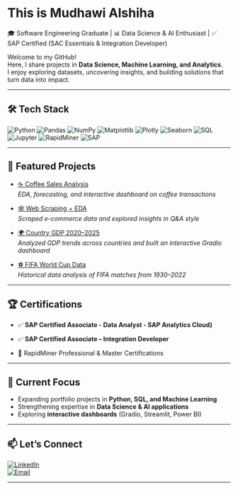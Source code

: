 # This is Mudhawi Alshiha  

🎓 Software Engineering Graduate | 📊 Data Science & AI Enthusiast | ✅ SAP Certified (SAC Essentials & Integration Developer)  

Welcome to my GitHub!  
Here, I share projects in **Data Science, Machine Learning, and Analytics**.  
I enjoy exploring datasets, uncovering insights, and building solutions that turn data into impact.  

---

## 🛠 Tech Stack

![Python](https://img.shields.io/badge/Python-3776AB?style=flat&logo=python&logoColor=white)
![Pandas](https://img.shields.io/badge/Pandas-150458?style=flat&logo=pandas&logoColor=white)
![NumPy](https://img.shields.io/badge/Numpy-013243?style=flat&logo=numpy&logoColor=white)
![Matplotlib](https://img.shields.io/badge/Matplotlib-005571?style=flat&logo=plotly&logoColor=white)
![Plotly](https://img.shields.io/badge/Plotly-3F4F75?style=flat&logo=plotly&logoColor=white)
![Seaborn](https://img.shields.io/badge/Seaborn-4E89AE?style=flat&logoColor=white)
![SQL](https://img.shields.io/badge/SQL-4479A1?style=flat&logo=postgresql&logoColor=white)
![Jupyter](https://img.shields.io/badge/Jupyter-F37626.svg?&style=flat&logo=Jupyter&logoColor=white)
![RapidMiner](https://img.shields.io/badge/RapidMiner-FF6F00?style=flat&logo=dataiku&logoColor=white)
![SAP](https://img.shields.io/badge/SAP-0FAAFF?style=flat&logo=sap&logoColor=white)

---

## 🌟 Featured Projects

- [☕ Coffee Sales Analysis](https://github.com/Mudhawish/project-coffee-sales)  
  *EDA, forecasting, and interactive dashboard on coffee transactions*  

- [🕸 Web Scraping + EDA](https://github.com/Mudhawish/web-scraping-eda)  
  *Scraped e-commerce data and explored insights in Q&A style*  

- [🌍 Country GDP 2020–2025](https://github.com/Mudhawish/country-gdp-2020-2025)  
  *Analyzed GDP trends across countries and built an interactive Gradio dashboard*  

- [⚽ FIFA World Cup Data](https://github.com/Mudhawish/fifa-worldcup-analysis)  
  *Historical data analysis of FIFA matches from 1930–2022*  

---

## 🏆 Certifications
- ✅ **SAP Certified Associate - Data Analyst - SAP Analytics Cloud)**  
- ✅ **SAP Certified Associate – Integration Developer**

- 📜 RapidMiner Professional & Master Certifications  

---

## 🎯 Current Focus
- Expanding portfolio projects in **Python, SQL, and Machine Learning**  
- Strengthening expertise in **Data Science & AI applications**  
- Exploring **interactive dashboards** (Gradio, Streamlit, Power BI)  

---

## 📫 Let’s Connect
[![LinkedIn](https://img.shields.io/badge/LinkedIn-0A66C2?style=flat&logo=linkedin&logoColor=white)](https://www.linkedin.com/in/mudhawi-alshiha)  
[![Email](https://img.shields.io/badge/Email-D14836?style=flat&logo=gmail&logoColor=white)](mailto:mudhawialshiha@outlook.com)

---
